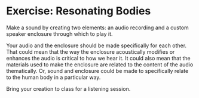 # Exercise: Resonating Bodies

Make a sound by creating two elements: an audio recording and a custom speaker enclosure through which to play it. 

Your audio and the enclosure should be made specifically for each other. That could mean that the way the enclosure acoustically modifies or enhances the audio is critical to how we hear it. It could also mean that the materials used to make the enclosure are related to the content of the audio thematically. Or, sound and enclosure could be made to specifically relate to the human body in a particular way.

Bring your creation to class for a listening session.